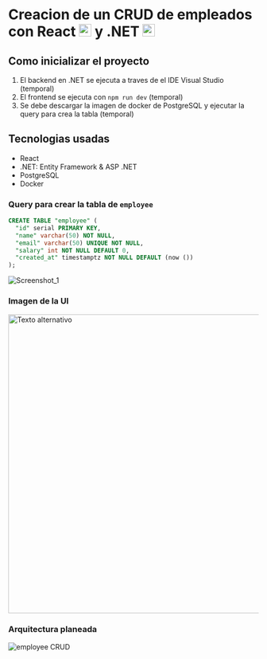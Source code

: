 # Creacion de un CRUD de empleados con React <img alt="react" width="25" src="https://cdn.simpleicons.org/react/61DAFB" /> y .NET <img alt="net" width="25" src="https://devicon-website.vercel.app/api/dotnetcore/plain.svg?color=%23623697"></img>

## Como inicializar el proyecto

1. El backend en .NET se ejecuta a traves de el IDE Visual Studio (temporal)
2. El frontend se ejecuta con `npm run dev` (temporal)
3. Se debe descargar la imagen de docker de PostgreSQL y ejecutar la query para crea la tabla (temporal)

## Tecnologias usadas

- React
- .NET: Entity Framework & ASP .NET
- PostgreSQL
- Docker

### Query para crear la tabla de `employee`

```SQL
CREATE TABLE "employee" (
  "id" serial PRIMARY KEY,
  "name" varchar(50) NOT NULL,
  "email" varchar(50) UNIQUE NOT NULL,
  "salary" int NOT NULL DEFAULT 0,
  "created_at" timestamptz NOT NULL DEFAULT (now ())
);
```

![Screenshot_1](https://github.com/user-attachments/assets/19810074-bcef-4434-9a0c-c21fdca302ad)

### Imagen de la UI

<img src="https://github.com/user-attachments/assets/9775b4e3-4f47-477d-90af-1f8d09fc09f0" alt="Texto alternativo" width="600"/>

### Arquitectura planeada

![employee CRUD](https://github.com/user-attachments/assets/15bfb42f-bc51-403a-bc42-c9442521bb2d)

